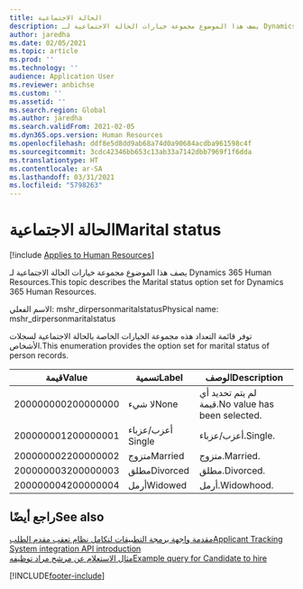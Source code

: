 ```yaml
---
title: الحالة الاجتماعية
description: يصف هذا الموضوع مجموعة خيارات الحالة الاجتماعية لـ Dynamics 365 Human Resources.
author: jaredha
ms.date: 02/05/2021
ms.topic: article
ms.prod: ''
ms.technology: ''
audience: Application User
ms.reviewer: anbichse
ms.custom: ''
ms.assetid: ''
ms.search.region: Global
ms.author: jaredha
ms.search.validFrom: 2021-02-05
ms.dyn365.ops.version: Human Resources
ms.openlocfilehash: ddf8e5d8dd9ab68a74d0a90684acdba961598c4f
ms.sourcegitcommit: 3cdc42346bb653c13ab33a7142dbb7969f1f6dda
ms.translationtype: HT
ms.contentlocale: ar-SA
ms.lasthandoff: 03/31/2021
ms.locfileid: "5798263"
---
```

# <a name="marital-status"></a><span data-ttu-id="d8e37-103">الحالة الاجتماعية</span><span class="sxs-lookup"><span data-stu-id="d8e37-103">Marital status</span></span>

[!include [Applies to Human Resources](../includes/applies-to-hr.md)]

<span data-ttu-id="d8e37-104">يصف هذا الموضوع مجموعة خيارات الحالة الاجتماعية لـ Dynamics 365 Human Resources.</span><span class="sxs-lookup"><span data-stu-id="d8e37-104">This topic describes the Marital status option set for Dynamics 365 Human Resources.</span></span>

<span data-ttu-id="d8e37-105">الاسم الفعلي: mshr_dirpersonmaritalstatus</span><span class="sxs-lookup"><span data-stu-id="d8e37-105">Physical name: mshr_dirpersonmaritalstatus</span></span>

<span data-ttu-id="d8e37-106">توفر قائمة التعداد هذه مجموعة الخيارات الخاصة بالحالة الاجتماعية لسجلات الأشخاص.</span><span class="sxs-lookup"><span data-stu-id="d8e37-106">This enumeration provides the option set for marital status of person records.</span></span>

| <span data-ttu-id="d8e37-107">قيمة</span><span class="sxs-lookup"><span data-stu-id="d8e37-107">Value</span></span> | <span data-ttu-id="d8e37-108">تسمية</span><span class="sxs-lookup"><span data-stu-id="d8e37-108">Label</span></span> | <span data-ttu-id="d8e37-109">الوصف</span><span class="sxs-lookup"><span data-stu-id="d8e37-109">Description</span></span> |
| --- | --- | --- |
| <span data-ttu-id="d8e37-110">200000000</span><span class="sxs-lookup"><span data-stu-id="d8e37-110">200000000</span></span> | <span data-ttu-id="d8e37-111">لا شيء</span><span class="sxs-lookup"><span data-stu-id="d8e37-111">None</span></span> | <span data-ttu-id="d8e37-112">لم يتم تحديد أي قيمة.</span><span class="sxs-lookup"><span data-stu-id="d8e37-112">No value has been selected.</span></span>
| <span data-ttu-id="d8e37-113">200000001</span><span class="sxs-lookup"><span data-stu-id="d8e37-113">200000001</span></span> | <span data-ttu-id="d8e37-114">أعزب/عزباء </span><span class="sxs-lookup"><span data-stu-id="d8e37-114">Single</span></span> | <span data-ttu-id="d8e37-115">أعزب/عزباء.</span><span class="sxs-lookup"><span data-stu-id="d8e37-115">Single.</span></span> |
| <span data-ttu-id="d8e37-116">200000002</span><span class="sxs-lookup"><span data-stu-id="d8e37-116">200000002</span></span> | <span data-ttu-id="d8e37-117">متزوج</span><span class="sxs-lookup"><span data-stu-id="d8e37-117">Married</span></span> | <span data-ttu-id="d8e37-118">متزوج.</span><span class="sxs-lookup"><span data-stu-id="d8e37-118">Married.</span></span> |
| <span data-ttu-id="d8e37-119">200000003</span><span class="sxs-lookup"><span data-stu-id="d8e37-119">200000003</span></span> | <span data-ttu-id="d8e37-120">مطلق</span><span class="sxs-lookup"><span data-stu-id="d8e37-120">Divorced</span></span> | <span data-ttu-id="d8e37-121">مطلق.</span><span class="sxs-lookup"><span data-stu-id="d8e37-121">Divorced.</span></span> |
| <span data-ttu-id="d8e37-122">200000004</span><span class="sxs-lookup"><span data-stu-id="d8e37-122">200000004</span></span> | <span data-ttu-id="d8e37-123">أرمل</span><span class="sxs-lookup"><span data-stu-id="d8e37-123">Widowed</span></span> | <span data-ttu-id="d8e37-124">أرمل.</span><span class="sxs-lookup"><span data-stu-id="d8e37-124">Widowhood.</span></span> |

## <a name="see-also"></a><span data-ttu-id="d8e37-125">راجع أيضًا</span><span class="sxs-lookup"><span data-stu-id="d8e37-125">See also</span></span>

[<span data-ttu-id="d8e37-126">مقدمة واجهة برمجة التطبيقات لتكامل نظام تعقب مقدم الطلب</span><span class="sxs-lookup"><span data-stu-id="d8e37-126">Applicant Tracking System integration API introduction</span></span>](hr-admin-integration-ats-api-introduction.md)<br>
[<span data-ttu-id="d8e37-127">مثال الاستعلام عن مرشح مراد توظيفه</span><span class="sxs-lookup"><span data-stu-id="d8e37-127">Example query for Candidate to hire</span></span>](hr-admin-integration-ats-api-candidate-to-hire-example-query.md)


[!INCLUDE[footer-include](../includes/footer-banner.md)]